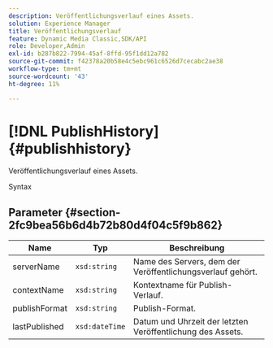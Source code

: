 ```yaml
---
description: Veröffentlichungsverlauf eines Assets.
solution: Experience Manager
title: Veröffentlichungsverlauf
feature: Dynamic Media Classic,SDK/API
role: Developer,Admin
exl-id: b287b822-7994-45af-8ffd-95f1dd12a782
source-git-commit: f42378a20b58e4c5ebc961c6526d7cecabc2ae38
workflow-type: tm+mt
source-wordcount: '43'
ht-degree: 11%

---
```


# [!DNL PublishHistory]{#publishhistory}

Veröffentlichungsverlauf eines Assets.

Syntax

## Parameter {#section-2fc9bea56b6d4b72b80d4f04c5f9b862}

| Name | Typ | Beschreibung |
|---|---|---|
| serverName | `xsd:string` | Name des Servers, dem der Veröffentlichungsverlauf gehört. |
| contextName | `xsd:string` | Kontextname für Publish-Verlauf. |
| publishFormat | `xsd:string` | Publish-Format. |
| lastPublished | `xsd:dateTime` | Datum und Uhrzeit der letzten Veröffentlichung des Assets. |

